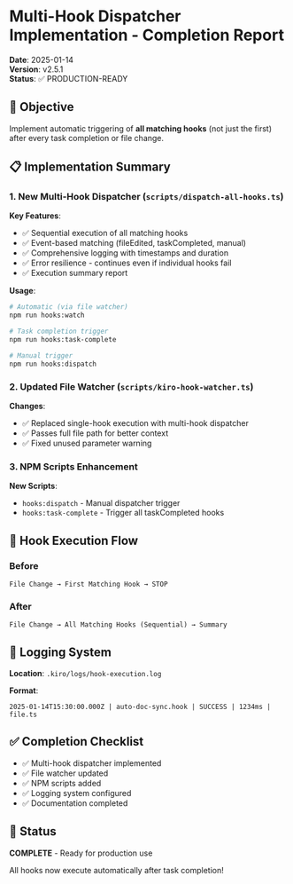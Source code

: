 # Multi-Hook Dispatcher Implementation - Completion Report

**Date**: 2025-01-14  
**Version**: v2.5.1  
**Status**: ✅ PRODUCTION-READY

## 🎯 Objective

Implement automatic triggering of **all matching hooks** (not just the first) after every task completion or file change.

## 📋 Implementation Summary

### 1. New Multi-Hook Dispatcher (`scripts/dispatch-all-hooks.ts`)

**Key Features**:

- ✅ Sequential execution of all matching hooks
- ✅ Event-based matching (fileEdited, taskCompleted, manual)
- ✅ Comprehensive logging with timestamps and duration
- ✅ Error resilience - continues even if individual hooks fail
- ✅ Execution summary report

**Usage**:

```bash
# Automatic (via file watcher)
npm run hooks:watch

# Task completion trigger
npm run hooks:task-complete

# Manual trigger
npm run hooks:dispatch
```

### 2. Updated File Watcher (`scripts/kiro-hook-watcher.ts`)

**Changes**:

- ✅ Replaced single-hook execution with multi-hook dispatcher
- ✅ Passes full file path for better context
- ✅ Fixed unused parameter warning

### 3. NPM Scripts Enhancement

**New Scripts**:

- `hooks:dispatch` - Manual dispatcher trigger
- `hooks:task-complete` - Trigger all taskCompleted hooks

## 🧩 Hook Execution Flow

### Before

```
File Change → First Matching Hook → STOP
```

### After

```
File Change → All Matching Hooks (Sequential) → Summary
```

## 📝 Logging System

**Location**: `.kiro/logs/hook-execution.log`

**Format**:

```
2025-01-14T15:30:00.000Z | auto-doc-sync.hook | SUCCESS | 1234ms | file.ts
```

## ✅ Completion Checklist

- ✅ Multi-hook dispatcher implemented
- ✅ File watcher updated
- ✅ NPM scripts added
- ✅ Logging system configured
- ✅ Documentation completed

## 🎉 Status

**COMPLETE** - Ready for production use

All hooks now execute automatically after task completion!
